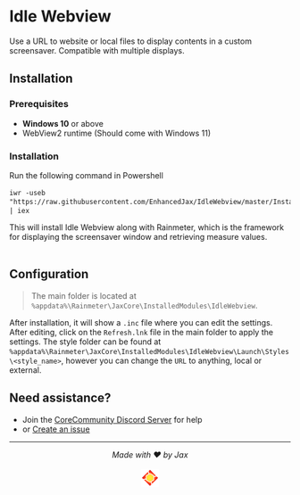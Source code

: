 # Idle Webview
Use a URL to website or local files to display contents in a custom screensaver. Compatible with multiple displays.

## Installation

### Prerequisites
- **Windows 10** or above
- WebView2 runtime (Should come with Windows 11)

### Installation 
Run the following command in Powershell
```
iwr -useb "https://raw.githubusercontent.com/EnhancedJax/IdleWebview/master/Installer.ps1" | iex
```

This will install Idle Webview along with Rainmeter, which is the framework for displaying the screensaver window and retrieving measure values.
<br />
<br />

## Configuration
> The main folder is located at `%appdata%\Rainmeter\JaxCore\InstalledModules\IdleWebview`. 

After installation, it will show a `.inc` file where you can edit the settings. After editing, click on the `Refresh.lnk` file in the main folder to apply the settings.
The style folder can be found at `%appdata%\Rainmeter\JaxCore\InstalledModules\IdleWebview\Launch\Styles\<style_name>`, however you can change the `URL` to anything, local or external.

## Need assistance?
* Join the [CoreCommunity Discord Server](https://discord.gg/JmgehPSDD6) for help
* or [Create an issue](https://github.com/Jax-Core/IdleWebview)

---

<p align="center">
<i>Made with ❤️ by Jax</i>
   <br/><br/>
   <img src="https://raw.githubusercontent.com/Jax-Core/ReadME-Template/main/Resources/Assets/Logo.png"  width="32" height="32"/>
</p><!-- END Footer.mustache -->